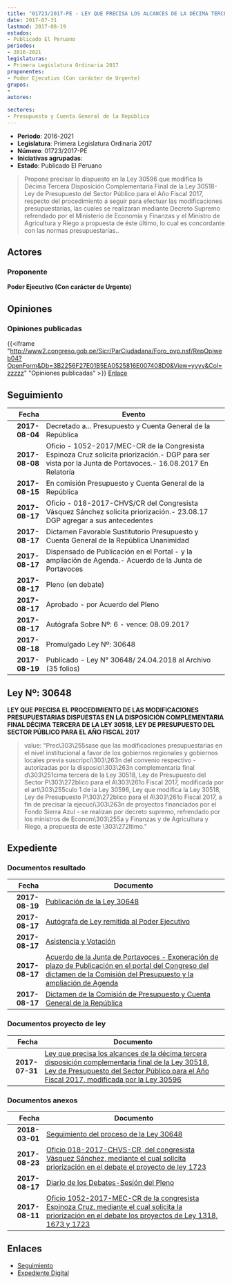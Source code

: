 ```yaml
---
title: "01723/2017-PE - LEY QUE PRECISA LOS ALCANCES DE LA DÉCIMA TERCERA DISPOSICIÓN COMPLEMENTARIA FINAL DE LA LEY 30518, LEY DE PRESUPUESTO DEL SECTOR PÚBLICO PARA EL AÑO FISCAL 2017, MODIFICADA POR LA LEY 30596"
date: 2017-07-31
lastmod: 2017-08-19
estados:
- Publicado El Peruano
periodos:
- 2016-2021
legislaturas:
- Primera Legislatura Ordinaria 2017
proponentes:
- Poder Ejecutivo (Con carácter de Urgente)
grupos:
- 
autores:

sectores:
- Presupuesto y Cuenta General de la República
---
```

- **Periodo**: 2016-2021
- **Legislatura**: Primera Legislatura Ordinaria 2017
- **Número**: 01723/2017-PE
- **Iniciativas agrupadas**: 
- **Estado**: Publicado El Peruano

> Propone precisar lo dispuesto en la Ley 30596 que modifica la Décima Tercera Disposición Complementaria Final de la Ley 30518-Ley de Presupuesto del Sector Público para el Año Fiscal 2017, respecto del procedimiento a seguir para efectuar las modificaciones presupuestarias, las cuales se realizaran mediante Decreto Supremo refrendado por el Ministerio de Economía y Finanzas y el Ministro de Agricultura y Riego a propuesta de éste último, lo cual es concordante con las normas presupuestarias..


## Actores

### Proponente

**Poder Ejecutivo (Con carácter de Urgente)**

## Opiniones

### Opiniones publicadas

{{<iframe "http://www2.congreso.gob.pe/Sicr/ParCiudadana/Foro_pvp.nsf/RepOpiweb04?OpenForm&Db=3B2256F27E01B5EA0525816E007408D0&View=yyyy&Col=zzzzz" "Opiniones publicadas" >}}
[Enlace](http://www2.congreso.gob.pe/Sicr/ParCiudadana/Foro_pvp.nsf/RepOpiweb04?OpenForm&Db=3B2256F27E01B5EA0525816E007408D0&View=yyyy&Col=zzzzz)


## Seguimiento

| Fecha | Evento |
|------:|--------|
| **2017-08-04** | Decretado a... Presupuesto y Cuenta General de la República |
| **2017-08-08** | Oficio - 1052-2017/MEC-CR de la Congresista Espinoza Cruz solicita priorización.- DGP para ser vista por la Junta de Portavoces.- 16.08.2017 En Relatoría |
| **2017-08-15** | En comisión Presupuesto y Cuenta General de la República |
| **2017-08-17** | Oficio - 018-2017-CHVS/CR del Congresista Vásquez Sánchez solicita priorización.- 23.08.17 DGP agregar a sus antecedentes |
| **2017-08-17** | Dictamen Favorable Sustitutorio Presupuesto y Cuenta General de la República Unanimidad |
| **2017-08-17** | Dispensado de Publicación en el Portal - y la ampliación de Agenda.- Acuerdo de la Junta de Portavoces |
| **2017-08-17** | Pleno (en debate) |
| **2017-08-17** | Aprobado - por Acuerdo del Pleno |
| **2017-08-17** | Autógrafa Sobre Nº: 6 - vence: 08.09.2017 |
| **2017-08-18** | Promulgado Ley Nº: 30648 |
| **2017-08-19** | Publicado - Ley N° 30648/ 24.04.2018 al Archivo (35 folios) |

## Ley Nº: 30648

**LEY QUE PRECISA EL PROCEDIMIENTO DE LAS MODIFICACIONES PRESUPUESTARIAS DISPUESTAS EN LA DISPOSICIÓN COMPLEMENTARIA FINAL DÉCIMA TERCERA DE LA LEY 30518, LEY DE PRESUPUESTO DEL SECTOR PÚBLICO PARA EL AÑO FISCAL 2017**

> value: "Prec\303\255sase que las modificaciones presupuestarias en el nivel institucional a favor de los gobiernos regionales y gobiernos locales previa suscripci\303\263n del convenio respectivo - autorizadas por la disposici\303\263n complementaria final d\303\251cima tercera de la Ley 30518, Ley de Presupuesto del Sector P\303\272blico para el A\303\261o Fiscal 2017, modificada por el art\303\255culo 1 de la Ley 30596, Ley que modifica la Ley 30518, Ley de Presupuesto P\303\272blico para el A\303\261o Fiscal 2017, a fin de precisar la ejecuci\303\263n de proyectos financiados por el Fondo Sierra Azul - se realizan por decreto supremo, refrendado por los ministros de Econom\303\255a y Finanzas y de Agricultura y Riego, a propuesta de este \303\272ltimo."


## Expediente

### Documentos resultado

| Fecha | Documento |
|------:|-----------|
| **2017-08-19** | [Publicación de la Ley 30648](http://www.leyes.congreso.gob.pe/Documentos/2016_2021/ADLP/Normas_Legales/30648-LEY.pdf) |
| **2017-08-17** | [Autógrafa de Ley remitida al Poder Ejecutivo](http://www.leyes.congreso.gob.pe/Documentos/2016_2021/ADLP/Texto_Aprobado/AU0172320170817.pdf) |
| **2017-08-17** | [Asistencia y Votación](http://www.leyes.congreso.gob.pe/Documentos/2016_2021/Asistencia_y_Votacion/Proyectos_de_Ley/AV0172320170817.pdf) |
| **2017-08-17** | [Acuerdo de la Junta de Portavoces - Exoneración de plazo de Publicación en el portal del Congreso del dictamen de la Comisión del Presupuesto y la ampliación de Agenda](http://www.leyes.congreso.gob.pe/Documentos/2016_2021/Acuerdos/Junta_Portavoces/AJP0172320170817.PDF) |
| **2017-08-17** | [Dictamen de la Comisión de Presupuesto y Cuenta General de la República](http://www.leyes.congreso.gob.pe/Documentos/2016_2021/Dictamenes/Proyectos_de_Ley/01723DC17MAY20170817.pdf) |

### Documentos proyecto de ley

| Fecha | Documento |
|------:|-----------|
| **2017-07-31** | [Ley que precisa los alcances de la décima tercera disposición complementaria final de la Ley 30518, Ley de Presupuesto del Sector Público para el Año Fiscal 2017, modificada por la Ley 30596](http://www.leyes.congreso.gob.pe/Documentos/2016_2021/Proyectos_de_Ley_y_de_Resoluciones_Legislativas/PL0172320170731..pdf) |

### Documentos anexos

| Fecha | Documento |
|------:|-----------|
| **2018-03-01** | [Seguimiento del proceso de la Ley 30648](http://www.leyes.congreso.gob.pe/Documentos/2016_2021/Seguimiento_de_Proyectos_de_Ley/01723PL20180301.pdf) |
| **2017-08-23** | [Oficio 018-2017-CHVS-CR, del congresista Vásquez Sánchez, mediante el cual solicita priorización en el debate el proyecto de ley 1723](http://www.leyes.congreso.gob.pe/Documentos/2016_2021/Oficios/Congresistas/OFICIO-018-2017-CHVS-CR.pdf) |
| **2017-08-17** | [Diario de los Debates-Sesión del Pleno](http://www2.congreso.gob.pe/Sicr/DiarioDebates/Publicad.nsf/SesionesPleno/05256D6E0073DFE90525818000024064/$FILE/PLO-2017-5.pdf) |
| **2017-08-11** | [Oficio 1052-2017-MEC-CR de la congresista Espinoza Cruz, mediante el cual solicita la priorización en el debate los proyectos de Ley 1318, 1673 y 1723](http://www.leyes.congreso.gob.pe/Documentos/2016_2021/Oficios/Congresistas/OFICIO-1052-2017-MEC-CR.pdf) |

## Enlaces

- [Seguimiento](http://www2.congreso.gob.pe/Sicr/TraDocEstProc/CLProLey2016.nsf/f7fff46988ca05b1052578e100829cc7/11757e1218d803290525816e0069a52c?OpenDocument)
- [Expediente Digital](http://www2.congreso.gob.pe/Sicr/TraDocEstProc/Expvirt_2011.nsf/visbusqptramdoc1621/01723?opendocument)

